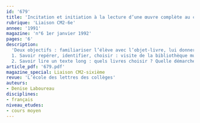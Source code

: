 ```yaml
---
id: '679'
title: 'Incitation et initiation à la lecture d’une œuvre complète au cours moyen'
rubrique: 'Liaison CM2-6e'
annee: '1991'
magazine: 'n°6 1er janvier 1992'
pages: '6'
description: 
  'Deux objectifs : familiariser l’élève avec l’objet-livre, lui donner l’envie et les moyens de lire…
  1. Savoir repérer, identifier, choisir : visite de la bibliothèque municipale, utilisation de la bibliothèque de la classe, repérer certains indices (nom de l’auteur, titre, illustrateur…), trier les livres, préparer une exposition
  2. Savoir lire un texte long : quels livres choisir ? Quelle démarche adopter ?'
article_pdf: '679.pdf'
magazine_special: Liaison CM2-sixième
revue: 'L’école des lettres des collèges'
auteurs:
- Denise Laboureau
disciplines:
- français
niveau_etudes:
- cours moyen
---
```

